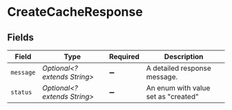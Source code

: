 # CreateCacheResponse


## Fields

| Field                               | Type                                | Required                            | Description                         |
| ----------------------------------- | ----------------------------------- | ----------------------------------- | ----------------------------------- |
| `message`                           | *Optional<? extends String>*        | :heavy_minus_sign:                  | A detailed response message.        |
| `status`                            | *Optional<? extends String>*        | :heavy_minus_sign:                  | An enum with value set as "created" |
